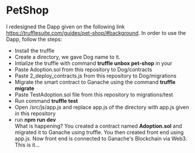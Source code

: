 # PetShop
I redesigned the Dapp given on the following link https://trufflesuite.com/guides/pet-shop/#background. In order to use the Dapp, follow the steps:
* Install the truffle
* Create a directory, we gave Dog name to it.
* Intialize the truffle with command **truffle unbox pet-shop** in your
* Paste Adoption.sol from this repository to Dog/contracts
* Paste 2_deploy_contracts.js from this repository to Dog/migrations
* Migrate the smart contract to Ganache using the command **truffle migrate**
* Paste TestAdoption.sol file from this repository to migrations/test
* Run command **truffle test**
* Open /src/js/app.js and replace app.js of the directory with app.js given in this repository
* run **npm run dev** <br>
What is happening? You created a contract named **Adoption.sol** and migrated it to Ganache using truffle. You then created front end using app.js. Now front end is connected to Ganache's Blockchain via Web3. This is it...
